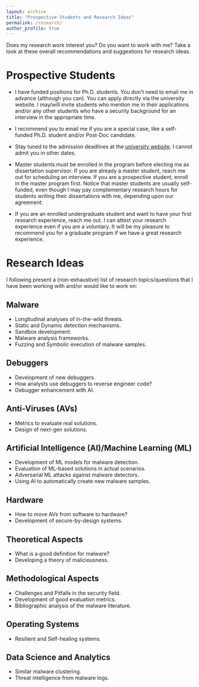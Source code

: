 ```yaml
---
layout: archive
title: "Prospective Students and Research Ideas"
permalink: /research/
author_profile: true
---
```


Does my research work interest you? Do you want to work with me? Take a look at these overall recommendations and suggestions for research ideas.

# Prospective Students

* I have funded positions for Ph.D. students. You don't need to email me in advance (although you can). You can apply directly via the university website. I may/will invite students who mention me in their applications and/or any other students who have a security background for an interview in the appropriate time.

* I recommend you to email me if you are a special case, like a self-funded Ph.D. student and/or Post-Doc candidate.

* Stay tuned to the admission deadlines at the [university website](https://engineering.tamu.edu/admissions-and-aid/graduate-admissions/index.html). I cannot admit you in other dates. 

* Master students must be enrolled in the program before electing me as dissertation supervisor. If you are already a master student, reach me out for scheduling an interview. If you are a prospective student, enroll in the master program first. Notice that master students are usually self-funded, even though I may pay complementary research hours for students writing their dissertations with me, depending upon our agreement.

* If you are an enrolled undergraduate student and want to have your first research experience, reach me out. I can attest your research experience even if you are a voluntary. It will be my pleasure to recommend you for a graduate program if we have a great research experience.

# Research Ideas

I following present a (non-exhaustive) list of research topics/questions that I have been working with and/or would like to work on:

## Malware
* Longitudinal analyses of in-the-wild threats.
* Static and Dynamic detection mechanisms.
* Sandbox development.
* Malware analysis frameworks.
* Fuzzing and Symbolic execution of malware samples.

## Debuggers
* Development of new debuggers.
* How analysts use debuggers to reverse engineer code?
* Debugger enhancement with AI.

## Anti-Viruses (AVs)
* Metrics to evaluate real solutions.
* Design of next-gen solutions.

## Artificial Intelligence (AI)/Machine Learning (ML)
* Development of ML models for malware detection.
* Evaluation of ML-based solutions in actual scenarios.
* Adversarial ML attacks against malware detectors.
* Using AI to automatically create new malware samples.

## Hardware
* How to move AVs from software to hardware?
* Development of secure-by-design systems.

## Theoretical Aspects
* What is a good definition for malware?
* Developing a theory of maliciousness.

## Methodological Aspects
* Challenges and Pitfalls in the security field.
* Development of good evaluation metrics.
* Bibliographic analysis of the malware literature.

## Operating Systems
* Resilient and Self-healing systems.

## Data Science and Analytics
* Similar malware clustering.
* Threat intelligence from malware logs.
